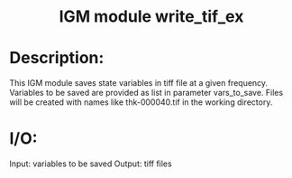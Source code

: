 ### <h1 align="center" id="title">IGM module write_tif_ex </h1>

# Description:

This IGM module saves state variables in tiff file at a given frequency.
Variables to be saved are provided as list in parameter vars_to_save.
Files will be created with names like thk-000040.tif in the working directory.

# I/O:

Input: variables to be saved
Output: tiff files

